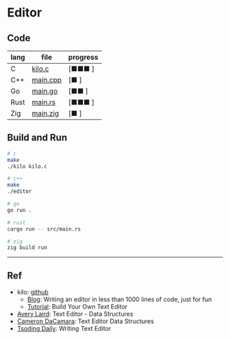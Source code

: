# Editor

## Code

| lang | file | progress |
|---|---|---|
| C | [kilo.c](c/kilo.c) | [■■■   ] |
| C++ | [main.cpp](cpp/main.cpp) | [■     ] |
| Go | [main.go](go/main.go) | [■■    ] |
| Rust | [main.rs](rust/src/main.rs) | [■■■   ] |
| Zig | [main.zig](zig/src/main.zig) | [■     ] |

## Build and Run

```bash
# c
make
./kilo kilo.c

# c++
make
./editor

# go
go run .

# rust
cargo run -- src/main.rs

# zig
zig build run
```

---

## Ref

- kilo: [github](https://github.com/antirez/kilo)
  - [Blog](http://antirez.com/news/108): Writing an editor in less than 1000 lines of code, just for fun
  - [Tutorial](https://viewsourcecode.org/snaptoken/kilo/): Build Your Own Text Editor
- [Avery Laird](https://www.averylaird.com/programming/the%20text%20editor/2017/09/30/the-piece-table): Text Editor - Data Structures
- [Cameron DaCamara](https://cdacamar.github.io/data%20structures/algorithms/benchmarking/text%20editors/c++/editor-data-structures/): Text Editor Data Structures
- [Tsoding Daily](https://youtu.be/2UY_Am-Q-oI): Writing Text Editor

